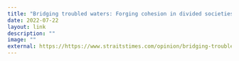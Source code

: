 ```yaml
---
title: "Bridging troubled waters: Forging cohesion in divided societies"
date: 2022-07-22
layout: link
description: ""
image: ""
external: https://https://www.straitstimes.com/opinion/bridging-troubled-waters-forging-cohesion-in-divided-societies
---
```

